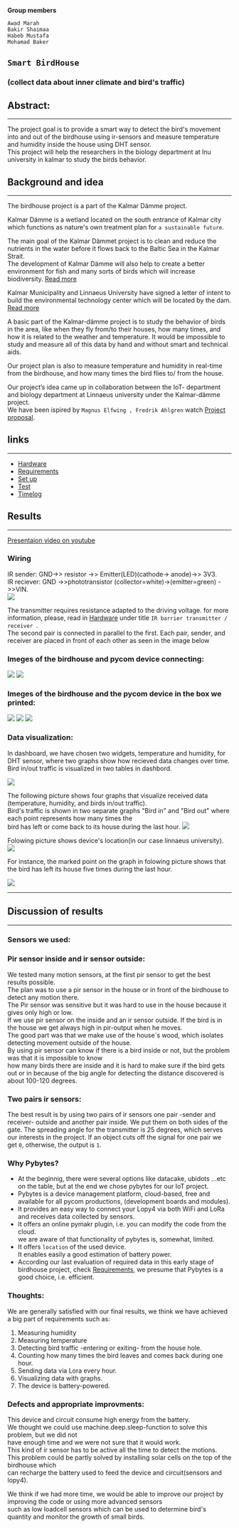 **Group members**  
```
Awad Marah  
Bakir Shaimaa  
Habeb Mustafa  
Mohamad Baker  
```


## `Smart BirdHouse`  
### (collect data about inner climate and bird's traffic)

## Abstract:
-----------
The project goal is to provide a smart way to detect the bird's movement into and out of the birdhouse using ir-sensors and measure temperature and humidity inside the house using  DHT sensor.  
This project will help the researchers in the biology department at lnu university in kalmar to study the birds behavior.  

## Background and idea  
--------
The birdhouse project is a part of the Kalmar Dämme project.

Kalmar Dämme is a wetland located on the south entrance of Kalmar city which functions as nature's own treatment plan for ```a sustainable future```.  

The main goal of the Kalmar Dämmet project is to clean and reduce the nutrients in the water before it flows back to the Baltic Sea in the Kalmar Strait.  
The development of Kalmar Dämme will also help to create a better environment for fish and many sorts of birds which will increase biodiversity. [Read more](https://kalmarolandairport.se/hallbarhet/kalmar-damme/) 


Kalmar Municipality and Linnaeus University have signed a letter of intent to build the environmental technology center which will be located by the dam. 
[Read more](https://sverigesradio.se/artikel/5555465) 


A basic part of the Kalmar-dämme project is to study the behavior of birds in the area, like when they fly from/to their houses, how many times, and how it is related to the weather and temperature.
It would be impossible to study and measure all of this data by hand and without smart and technical aids.

Our project plan is also to measure temperature and humidity in real-time from the birdhouse, and how many times the bird flies to/ from the house.

Our project’s idea came up in collaboration between the IoT- department and biology department at Linnaeus university under the Kalmar-dämme project.  
We have been ispired by ```Magnus Elfwing , Fredrik Ahlgren``` watch [Project proposal](https://www.youtube.com/watch?v=zfM1ALGcsaI).



 

 

## links 
------------
* [Hardware](project/doc/hardware.md)
* [Requirements](project/doc/requirements.md)
* [Set up](project/doc/setup.md)
* [Test](project/doc/test.md)
* [Timelog](project/doc/timelog.md)

## Results 
-----------------
[Presentaion video on youtube](https://www.youtube.com/watch?v=x6OeRoGavVY) 

### Wiring  
IR sender: GND->> resistor ->> Emitter(LED)(cathode-> anode)->> 3V3.  
IR reciever: GND ->>phototransistor (collector=white)->(emitter=green) ->>VIN.  
![](/img/IR-.png)

The transmitter requires resistance adapted to the driving voltage. for more information, please, read in [Hardware](/doc/hardware.md) under title ```IR barrier transmitter / receiver ```.  
The second pair is connected in parallel to the first. Each pair, sender, and receiver  are placed in front of each other as seen in the image below

### Imeges of the birdhouse and pycom device connecting:

![](/img/pro2.png) ![](/img/pro4.jpg) 


### Imeges of the birdhouse and the pycom device in the box we printed:

![](/img/birdbox.jpeg)
![](/img/birdbox1.jpeg)
![](/img/birdbox2.jpeg)
 

### Data visualization:
In dashboard, we have chosen two widgets, temperature and humidity, for DHT sensor,  where two graphs show how recieved data changes over time. Bird in/out traffic is visualized in two tables in dashbord.  

![](/img/signal.png)  

The following picture shows four graphs that visualize received data (temperature, humidity, and birds in/out traffic).   
Bird's traffic is shown in two separate graphs "Bird in" and "Bird out" where each point represents how many times the   
bird has left or come back to its house during the last hour.
![](/img/graph1.png)  

Folowing picture shows device's location(in our case linnaeus university).
![](/img/graph.png)  

For instance, the marked point on the graph in folowing picture shows that  
the bird has left its house five times during the last hour.  

![](/img/graph4.png)



  
 
----
## Discussion of results
----
### Sensors we used:
### Pir sensor inside and ir sensor outside: 
We tested many motion sensors, at the first pir sensor to get the best results possible.  
The plan was to use a pir sensor in the house or in front of the birdhouse to detect any motion there.  
The Pir sensor was sensitive but it was hard to use in the house because it gives only high or low.  
If we use pir sensor on the inside and an ir sensor outside. If the bird is in the house we get always high in pir-output when he moves.  
The good part was that we make use of the house´s wood, which isolates detecting movement outside of the house.  
By using pir sensor can know if there is a bird inside or not, but the problem was that it is impossible to know  
how many birds there are inside and it is hard to make sure if the bird gets out or in because of the big angle for detecting the distance discovered is about 100-120 degrees. 

### Two pairs ir sensors:  

The best result is by using two pairs of ir sensors one pair -sender and receiver- outside and another pair inside. We put them on both sides of the gate. The spreading angle for the transmitter is 25 degrees, which serves our interests in the project. If an object cuts off the signal for one pair we get ``0``, otherwise, the output is ``1``.


### Why Pybytes?  
- At the beginnig, there were several options like datacake, ubidots ...etc on the table, but at the end we chose pybytes for our IoT project.  
- Pybytes is a device management platform, cloud-based, free and available for all pycom productions, (development boards and modules).  
- It provides an easy way to connect your Lopy4 via both WiFi and LoRa and receives data collected by sensors.  
- It offers an online pymakr plugin, i.e. you can modify the code from the cloud.  
we are aware of that functionality of pybytes is, somewhat, limited.  
- It offers ```location``` of the used device.  
It enables easily a good estimation of battery power.  
- According our last evaluation of required data in this early stage of birdhouse project, check
[Requirements](/doc/requirements.md), we presume that Pybytes is a good choice, i.e. efficient.  


###  Thoughts:
We are generally satisfied with our final results, we think we have achieved a big part of requirements such as: 

1. Measuring humidity 
2. Measuring temperature 
3. Detecting bird traffic -entering or exiting- from the house hole. 
4. Counting how many times the bird leaves and comes back during one hour.
5. Sending data via Lora every hour. 
6. Visualizing data with graphs.
7. The device is battery-powered. 
 


  
### Defects and appropriate improvments:
This device and circuit consume high energy from the battery.  
We thought we could use machine.deep.sleep-function to solve this problem, but we did not  
have enough time and we were not sure that it would work.  
This kind of ir sensor has to be active all the time to detect the motions.  
This problem could be partly solved by installing solar cells on the top of the birdhouse which  
can recharge the battery used to feed the device and circuit(sensors and lopy4).

We think if we had more time, we would be able to improve our project by improving the code or using more advanced sensors  
such as low loadcell sensors which can be used to determine bird's quantity and monitor the growth of small birds.
 


